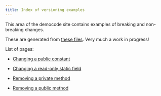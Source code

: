 ```yaml
---
title: Index of versioning examples
---
```


This area of the democode site contains examples of breaking and
non-breaking changes.

These are generated from [these
files](https://github.com/jskeet/DemoCode/tree/master/Versioning/examples).
Very much a work in progress!

List of pages:
- [Changing a public constant](change-const.md)

- [Changing a read-only static field](change-readonly.md)

- [Removing a private method](remove-private-method.md)

- [Removing a public method](remove-public-method.md)

